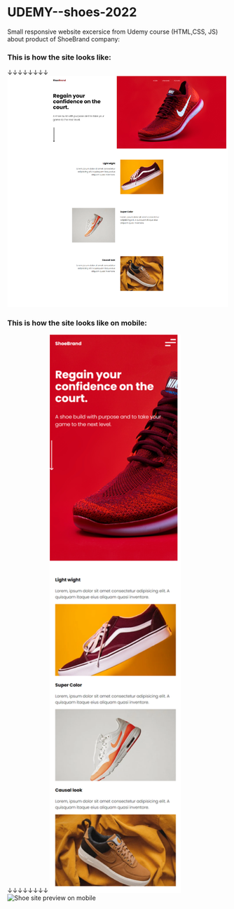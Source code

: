 # UDEMY--shoes-2022
Small responsive website excersice from Udemy course (HTML,CSS, JS) about product of ShoeBrand company:

<h3>This is how the site looks like: </h3>
↓↓↓↓↓↓↓↓
<img src="desktop-preview.png" alt="Shoe site preview on desktop">

<h3>This is how the site looks like on mobile: </h3>
↓↓↓↓↓↓↓↓
<img src="mobile-preview.png" alt="Shoe site preview on mobile" width="300px">
<img src="menu-mobile-preview" alt="Shoe site preview on mobile" width="300px">
